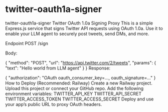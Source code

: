# twitter-oauth1a-signer
twitter-oauth1a-signer
Twitter OAuth 1.0a Signing Proxy
This is a simple Express.js service that signs Twitter API requests using OAuth 1.0a. Use it to enable your LLM agent to securely post tweets, send DMs, and more.

Endpoint
POST /sign

Body:

{
  "method": "POST",
  "url": "https://api.twitter.com/2/tweets",
  "params": {
    "text": "Hello world from LLM agent"
  }
}
Response:

{
  "authorization": "OAuth oauth_consumer_key=..., oauth_signature=..."
}
How to Deploy (Recommended: Railway)
Create a new Railway project.
Upload this project or connect your GitHub repo.
Add the following environment variables:
TWITTER_API_KEY
TWITTER_API_SECRET
TWITTER_ACCESS_TOKEN
TWITTER_ACCESS_SECRET
Deploy and use your app’s public URL to proxy OAuth headers.
